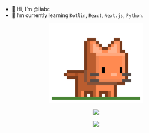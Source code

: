 - 👋 Hi, I’m @iiabc
- 🌱 I’m currently learning `Kotlin`, `React`, `Next.js`, `Python`.

<p align="center"><img align="center" src="/assets/pet_icon.gif"></p>

<p align="center"><img align="center" src="https://github-readme-stats.vercel.app/api/top-langs/?username=iiabc&layout=pie"></p>

<p align="center"><img align="center" src="https://github-readme-activity-graph.vercel.app/graph?username=iiabc&theme=react"></p>
